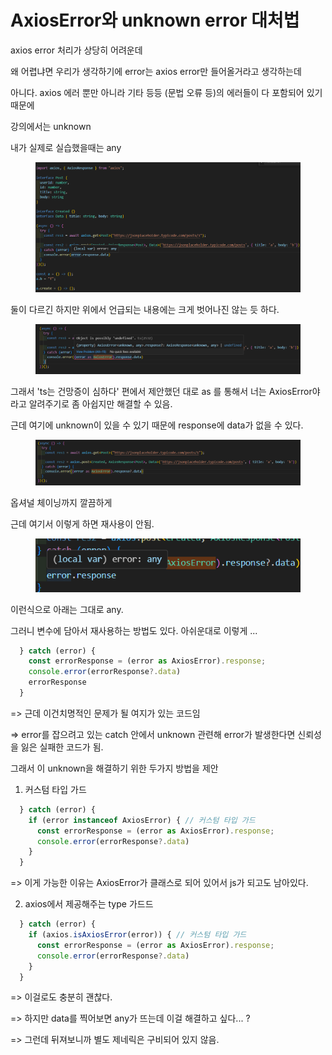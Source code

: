 # AxiosError와 unknown error 대처법

axios error 처리가 상당히 어려운데

왜 어렵냐면 우리가 생각하기에 error는 axios error만 들어올거라고 생각하는데&#x20;

아니다. axios 에러 뿐만 아니라 기타 등등 (문법 오류 등)의 에러들이 다 포함되어 있기 때문에&#x20;

강의에서는 unknown

내가 실제로 실습했을때는 any

<figure><img src="../../.gitbook/assets/image (10).png" alt=""><figcaption></figcaption></figure>

둘이 다르긴 하지만 위에서 언급되는 내용에는 크게 벗어나진 않는 듯 하다.

<figure><img src="../../.gitbook/assets/image (1).png" alt=""><figcaption></figcaption></figure>

그래서 'ts는 건망증이 심하다' 편에서 제안했던 대로 as 를 통해서 너는 AxiosError야 라고 알려주기로 좀 아쉽지만 해결할 수 있음.



근데 여기에 unknown이 있을 수 있기 때문에 response에 data가 없을 수 있다.

<figure><img src="../../.gitbook/assets/image (2).png" alt=""><figcaption></figcaption></figure>

옵셔널 체이닝까지 깔끔하게



근데 여기서 이렇게 하면 재사용이 안됨.

<figure><img src="../../.gitbook/assets/image (18).png" alt=""><figcaption></figcaption></figure>

이런식으로 아래는 그대로 any.



그러니 변수에 담아서 재사용하는 방법도 있다. 아쉬운대로 이렇게 ...

```typescript
  } catch (error) {
    const errorResponse = (error as AxiosError).response;
    console.error(errorResponse?.data)
    errorResponse
  }
```

\=> 근데 이건치명적인 문제가 될 여지가 있는 코드임&#x20;

\=> error를 잡으려고 있는 catch 안에서 unknown 관련해 error가 발생한다면 신뢰성을 잃은 실패한 코드가 됨.

그래서 이 unknown을 해결하기 위한 두가지 방법을 제안

1. 커스텀 타입 가드

```typescript
  } catch (error) {
    if (error instanceof AxiosError) { // 커스텀 타입 가드
      const errorResponse = (error as AxiosError).response;
      console.error(errorResponse?.data)
    }
  }
```

\=> 이게 가능한 이유는 AxiosError가 클래스로 되어 있어서 js가 되고도 남아있다.



2. axios에서 제공해주는 type 가드드

```typescript
  } catch (error) {
    if (axios.isAxiosError(error)) { // 커스텀 타입 가드
      const errorResponse = (error as AxiosError).response;
      console.error(errorResponse?.data)
    }
  }
```

\=> 이걸로도 충분히 괜찮다.

\=> 하지만 data를 찍어보면 any가 뜨는데 이걸 해결하고 싶다... ?

\=> 그런데 뒤져보니까 별도 제네릭은 구비되어 있지 않음.







